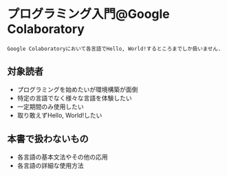 # プログラミング入門@Google Colaboratory

```{warning}
Google Colaboratoryにおいて各言語でHello, World!するところまでしか扱いません.
```

## 対象読者

- プログラミングを始めたいが環境構築が面倒
- 特定の言語でなく様々な言語を体験したい
- 一定期間のみ使用したい
- 取り敢えずHello, World!したい

## 本書で扱わないもの

- 各言語の基本文法やその他の応用
- 各言語の詳細な使用方法
  